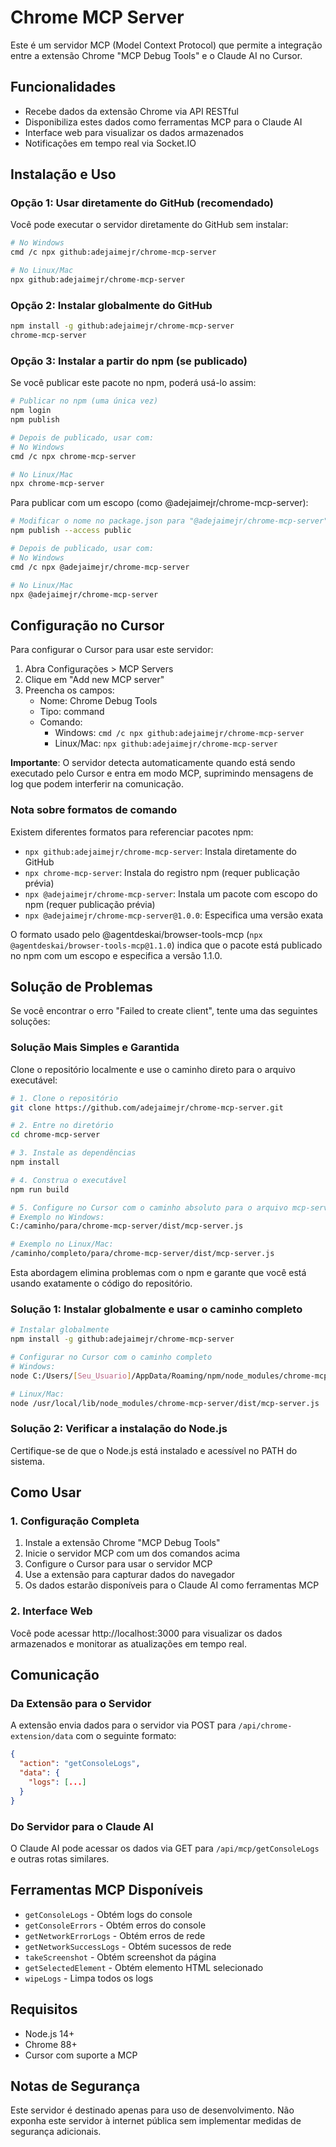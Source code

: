 # Chrome MCP Server

Este é um servidor MCP (Model Context Protocol) que permite a integração entre a extensão Chrome "MCP Debug Tools" e o Claude AI no Cursor.

## Funcionalidades

- Recebe dados da extensão Chrome via API RESTful
- Disponibiliza estes dados como ferramentas MCP para o Claude AI
- Interface web para visualizar os dados armazenados
- Notificações em tempo real via Socket.IO

## Instalação e Uso

### Opção 1: Usar diretamente do GitHub (recomendado)

Você pode executar o servidor diretamente do GitHub sem instalar:

```bash
# No Windows
cmd /c npx github:adejaimejr/chrome-mcp-server

# No Linux/Mac
npx github:adejaimejr/chrome-mcp-server
```

### Opção 2: Instalar globalmente do GitHub

```bash
npm install -g github:adejaimejr/chrome-mcp-server
chrome-mcp-server
```

### Opção 3: Instalar a partir do npm (se publicado)

Se você publicar este pacote no npm, poderá usá-lo assim:

```bash
# Publicar no npm (uma única vez)
npm login
npm publish

# Depois de publicado, usar com:
# No Windows
cmd /c npx chrome-mcp-server

# No Linux/Mac
npx chrome-mcp-server
```

Para publicar com um escopo (como @adejaimejr/chrome-mcp-server):

```bash
# Modificar o nome no package.json para "@adejaimejr/chrome-mcp-server"
npm publish --access public

# Depois de publicado, usar com:
# No Windows
cmd /c npx @adejaimejr/chrome-mcp-server

# No Linux/Mac
npx @adejaimejr/chrome-mcp-server
```

## Configuração no Cursor

Para configurar o Cursor para usar este servidor:

1. Abra Configurações > MCP Servers
2. Clique em "Add new MCP server"
3. Preencha os campos:
   - Nome: Chrome Debug Tools
   - Tipo: command
   - Comando: 
     - Windows: `cmd /c npx github:adejaimejr/chrome-mcp-server`
     - Linux/Mac: `npx github:adejaimejr/chrome-mcp-server`

**Importante**: O servidor detecta automaticamente quando está sendo executado pelo Cursor e entra em modo MCP, suprimindo mensagens de log que podem interferir na comunicação.

### Nota sobre formatos de comando

Existem diferentes formatos para referenciar pacotes npm:

- `npx github:adejaimejr/chrome-mcp-server`: Instala diretamente do GitHub
- `npx chrome-mcp-server`: Instala do registro npm (requer publicação prévia)
- `npx @adejaimejr/chrome-mcp-server`: Instala um pacote com escopo do npm (requer publicação prévia)
- `npx @adejaimejr/chrome-mcp-server@1.0.0`: Especifica uma versão exata

O formato usado pelo @agentdeskai/browser-tools-mcp (`npx @agentdeskai/browser-tools-mcp@1.1.0`) indica que o pacote está publicado no npm com um escopo e especifica a versão 1.1.0.

## Solução de Problemas

Se você encontrar o erro "Failed to create client", tente uma das seguintes soluções:

### Solução Mais Simples e Garantida

Clone o repositório localmente e use o caminho direto para o arquivo executável:

```bash
# 1. Clone o repositório
git clone https://github.com/adejaimejr/chrome-mcp-server.git

# 2. Entre no diretório
cd chrome-mcp-server

# 3. Instale as dependências
npm install

# 4. Construa o executável
npm run build

# 5. Configure no Cursor com o caminho absoluto para o arquivo mcp-server.js
# Exemplo no Windows:
C:/caminho/para/chrome-mcp-server/dist/mcp-server.js

# Exemplo no Linux/Mac:
/caminho/completo/para/chrome-mcp-server/dist/mcp-server.js
```

Esta abordagem elimina problemas com o npm e garante que você está usando exatamente o código do repositório.

### Solução 1: Instalar globalmente e usar o caminho completo

```bash
# Instalar globalmente
npm install -g github:adejaimejr/chrome-mcp-server

# Configurar no Cursor com o caminho completo
# Windows:
node C:/Users/[Seu_Usuario]/AppData/Roaming/npm/node_modules/chrome-mcp-server/dist/mcp-server.js

# Linux/Mac:
node /usr/local/lib/node_modules/chrome-mcp-server/dist/mcp-server.js
```

### Solução 2: Verificar a instalação do Node.js

Certifique-se de que o Node.js está instalado e acessível no PATH do sistema.

## Como Usar

### 1. Configuração Completa

1. Instale a extensão Chrome "MCP Debug Tools"
2. Inicie o servidor MCP com um dos comandos acima
3. Configure o Cursor para usar o servidor MCP
4. Use a extensão para capturar dados do navegador
5. Os dados estarão disponíveis para o Claude AI como ferramentas MCP

### 2. Interface Web

Você pode acessar http://localhost:3000 para visualizar os dados armazenados e monitorar as atualizações em tempo real.

## Comunicação

### Da Extensão para o Servidor

A extensão envia dados para o servidor via POST para `/api/chrome-extension/data` com o seguinte formato:

```json
{
  "action": "getConsoleLogs",
  "data": {
    "logs": [...]
  }
}
```

### Do Servidor para o Claude AI

O Claude AI pode acessar os dados via GET para `/api/mcp/getConsoleLogs` e outras rotas similares.

## Ferramentas MCP Disponíveis

- `getConsoleLogs` - Obtém logs do console
- `getConsoleErrors` - Obtém erros do console
- `getNetworkErrorLogs` - Obtém erros de rede
- `getNetworkSuccessLogs` - Obtém sucessos de rede
- `takeScreenshot` - Obtém screenshot da página
- `getSelectedElement` - Obtém elemento HTML selecionado
- `wipeLogs` - Limpa todos os logs

## Requisitos

- Node.js 14+
- Chrome 88+
- Cursor com suporte a MCP

## Notas de Segurança

Este servidor é destinado apenas para uso de desenvolvimento. Não exponha este servidor à internet pública sem implementar medidas de segurança adicionais.